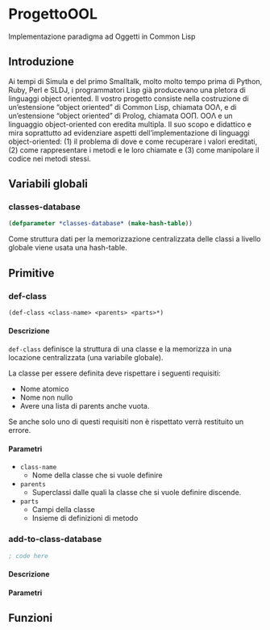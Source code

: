 # ProgettoOOL
Implementazione paradigma ad Oggetti in Common Lisp
## Introduzione
Ai tempi di Simula e del primo Smalltalk, molto molto tempo prima di Python, Ruby, Perl e SLDJ, i programmatori Lisp già producevano una pletora di linguaggi object oriented. Il vostro progetto consiste nella costruzione di un’estensione “object oriented” di Common Lisp, chiamata OOΛ, e di un’estensione “object oriented” di Prolog, chiamata OOΠ. OOΛ e un linguaggio object-oriented con eredita multipla. Il suo scopo e didattico e mira soprattutto ad evidenziare aspetti dell’implementazione di linguaggi object-oriented: (1) il problema di dove e come recuperare i valori ereditati, (2) come rappresentare i metodi e le loro chiamate e (3) come manipolare il codice nei metodi stessi.

## Variabili globali
### classes-database
```lisp 
(defparameter *classes-database* (make-hash-table))
```

Come struttura dati per la memorizzazione centralizzata delle classi a livello globale viene usata una hash-table.

## Primitive
### def-class
```lisp
(def-class <class-name> <parents> <parts>*)
```

#### Descrizione
`def-class` definisce la struttura di una classe e la memorizza in una locazione centralizzata (una variabile globale).

La classe per essere definita deve rispettare i seguenti requisiti:
- Nome atomico
- Nome non nullo
- Avere una lista di parents anche vuota.

Se anche solo uno di questi requisiti non è rispettato verrà restituito un errore.
#### Parametri
- `class-name`
	- Nome della classe che si vuole definire
- `parents`
	- Superclassi dalle quali la classe che si vuole definire discende.
- `parts`
	- Campi della classe
	- Insieme di definizioni di metodo

### add-to-class-database
```lisp
; code here
```

#### Descrizione

#### Parametri

## Funzioni
